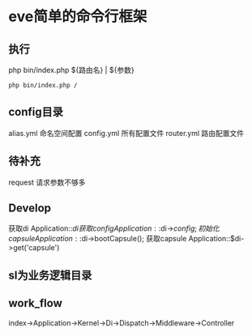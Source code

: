 eve简单的命令行框架
=================

执行
--------------
php bin/index.php ${路由名}  | ${参数}
```
php bin/index.php /
```

config目录
---------------
alias.yml 命名空间配置
config.yml 所有配置文件
router.yml 路由配置文件

待补充
---------------
request 请求参数不够多

Develop
---------------
获取di
    Application::$di
获取config
    Application::$di->$config;
初始化capsule      
    Application::$di->bootCapsule();
获取capsule
    Application::$di->get('capsule')

sl为业务逻辑目录
---------------

work_flow
---------------
index->Application->Kernel->Di->Dispatch->Middleware->Controller
